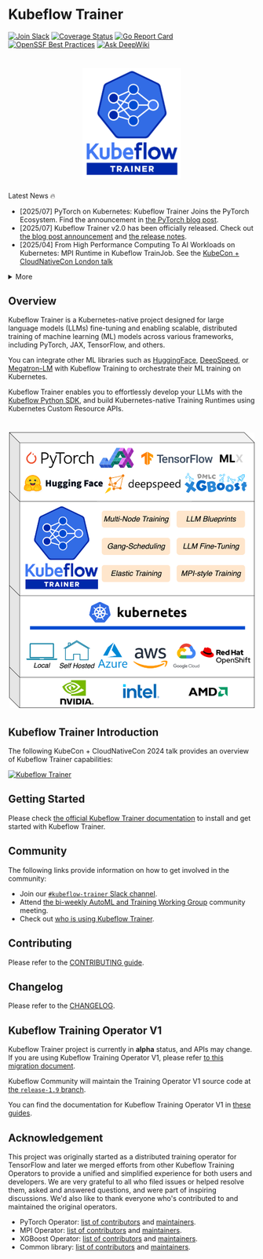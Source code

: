 # Kubeflow Trainer

[![Join Slack](https://img.shields.io/badge/Join_Slack-blue?logo=slack)](https://www.kubeflow.org/docs/about/community/#kubeflow-slack-channels)
[![Coverage Status](https://coveralls.io/repos/github/kubeflow/trainer/badge.svg?branch=master)](https://coveralls.io/github/kubeflow/trainer?branch=master)
[![Go Report Card](https://goreportcard.com/badge/github.com/kubeflow/trainer)](https://goreportcard.com/report/github.com/kubeflow/trainer)
[![OpenSSF Best Practices](https://www.bestpractices.dev/projects/10435/badge)](https://www.bestpractices.dev/projects/10435)
[![Ask DeepWiki](https://deepwiki.com/badge.svg)](https://deepwiki.com/kubeflow/trainer)

<h1 align="center">
    <img src="./docs/images/trainer-logo.svg" alt="logo" width="200">
  <br>
</h1>

Latest News 🔥

- [2025/07] PyTorch on Kubernetes: Kubeflow Trainer Joins the PyTorch Ecosystem. Find the
  announcement in [the PyTorch blog post](https://pytorch.org/blog/pytorch-on-kubernetes-kubeflow-trainer-joins-the-pytorch-ecosystem/).
- [2025/07] Kubeflow Trainer v2.0 has been officially released. Check out
  [the blog post announcement](https://blog.kubeflow.org/trainer/intro/) and [the
  release notes](https://github.com/kubeflow/trainer/releases/tag/v2.0.0).
- [2025/04] From High Performance Computing To AI Workloads on Kubernetes: MPI Runtime in
  Kubeflow TrainJob. See the [KubeCon + CloudNativeCon London talk](https://youtu.be/Fnb1a5Kaxgo)

<details>
<summary>More</summary>

</details>

## Overview

Kubeflow Trainer is a Kubernetes-native project designed for large language models (LLMs)
fine-tuning and enabling scalable, distributed training of machine learning (ML) models across
various frameworks, including PyTorch, JAX, TensorFlow, and others.

You can integrate other ML libraries such as [HuggingFace](https://huggingface.co),
[DeepSpeed](https://github.com/microsoft/DeepSpeed), or [Megatron-LM](https://github.com/NVIDIA/Megatron-LM)
with Kubeflow Training to orchestrate their ML training on Kubernetes.

Kubeflow Trainer enables you to effortlessly develop your LLMs with the
[Kubeflow Python SDK](https://github.com/kubeflow/sdk/), and build Kubernetes-native Training
Runtimes using Kubernetes Custom Resource APIs.

<h1 align="center">
    <img src="./docs/images/trainer-tech-stack.drawio.svg" alt="logo" width="500">
  <br>
</h1>

## Kubeflow Trainer Introduction

The following KubeCon + CloudNativeCon 2024 talk provides an overview of Kubeflow Trainer capabilities:

[![Kubeflow Trainer](https://img.youtube.com/vi/Lgy4ir1AhYw/0.jpg)](https://www.youtube.com/watch?v=Lgy4ir1AhYw)

## Getting Started

Please check [the official Kubeflow Trainer documentation](https://www.kubeflow.org/docs/components/trainer/getting-started)
to install and get started with Kubeflow Trainer.

## Community

The following links provide information on how to get involved in the community:

- Join our [`#kubeflow-trainer` Slack channel](https://www.kubeflow.org/docs/about/community/#kubeflow-slack).
- Attend [the bi-weekly AutoML and Training Working Group](https://bit.ly/2PWVCkV) community meeting.
- Check out [who is using Kubeflow Trainer](ADOPTERS.md).

## Contributing

Please refer to the [CONTRIBUTING guide](CONTRIBUTING.md).

## Changelog

Please refer to the [CHANGELOG](CHANGELOG.md).

## Kubeflow Training Operator V1

Kubeflow Trainer project is currently in <strong>alpha</strong> status, and APIs may change.
If you are using Kubeflow Training Operator V1, please refer [to this migration document](https://www.kubeflow.org/docs/components/trainer/operator-guides/migration/).

Kubeflow Community will maintain the Training Operator V1 source code at
[the `release-1.9` branch](https://github.com/kubeflow/trainer/tree/release-1.9).

You can find the documentation for Kubeflow Training Operator V1 in [these guides](https://www.kubeflow.org/docs/components/trainer/legacy-v1).

## Acknowledgement

This project was originally started as a distributed training operator for TensorFlow and later we
merged efforts from other Kubeflow Training Operators to provide a unified and simplified experience
for both users and developers. We are very grateful to all who filed issues or helped resolve them,
asked and answered questions, and were part of inspiring discussions.
We'd also like to thank everyone who's contributed to and maintained the original operators.

- PyTorch Operator: [list of contributors](https://github.com/kubeflow/pytorch-operator/graphs/contributors)
  and [maintainers](https://github.com/kubeflow/pytorch-operator/blob/master/OWNERS).
- MPI Operator: [list of contributors](https://github.com/kubeflow/mpi-operator/graphs/contributors)
  and [maintainers](https://github.com/kubeflow/mpi-operator/blob/master/OWNERS).
- XGBoost Operator: [list of contributors](https://github.com/kubeflow/xgboost-operator/graphs/contributors)
  and [maintainers](https://github.com/kubeflow/xgboost-operator/blob/master/OWNERS).
- Common library: [list of contributors](https://github.com/kubeflow/common/graphs/contributors) and
  [maintainers](https://github.com/kubeflow/common/blob/master/OWNERS).
